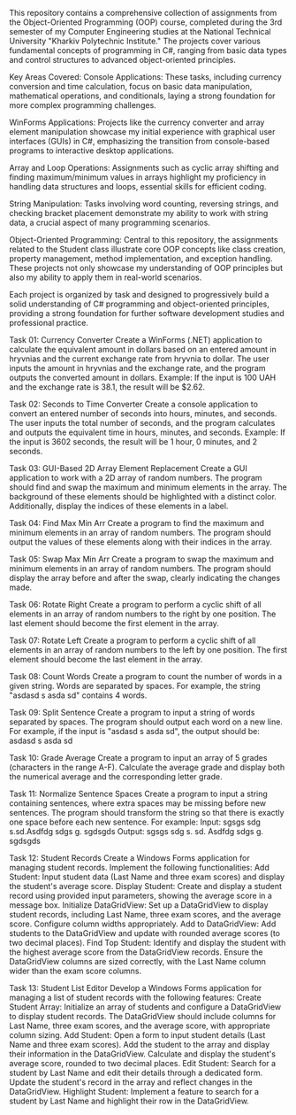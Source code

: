 This repository contains a comprehensive collection of assignments from the Object-Oriented Programming (OOP) course, completed during the 3rd semester of my Computer Engineering studies at the National Technical University "Kharkiv Polytechnic Institute." The projects cover various fundamental concepts of programming in C#, ranging from basic data types and control structures to advanced object-oriented principles.

Key Areas Covered:
Console Applications: These tasks, including currency conversion and time calculation, focus on basic data manipulation, mathematical operations, and conditionals, laying a strong foundation for more complex programming challenges.

WinForms Applications: Projects like the currency converter and array element manipulation showcase my initial experience with graphical user interfaces (GUIs) in C#, emphasizing the transition from console-based programs to interactive desktop applications.

Array and Loop Operations: Assignments such as cyclic array shifting and finding maximum/minimum values in arrays highlight my proficiency in handling data structures and loops, essential skills for efficient coding.

String Manipulation: Tasks involving word counting, reversing strings, and checking bracket placement demonstrate my ability to work with string data, a crucial aspect of many programming scenarios.

Object-Oriented Programming: Central to this repository, the assignments related to the Student class illustrate core OOP concepts like class creation, property management, method implementation, and exception handling. These projects not only showcase my understanding of OOP principles but also my ability to apply them in real-world scenarios.

Each project is organized by task and designed to progressively build a solid understanding of C# programming and object-oriented principles, providing a strong foundation for further software development studies and professional practice.

Task 01: Currency Converter
Create a WinForms (.NET) application to calculate the equivalent amount in dollars based on an entered amount in hryvnias and the current exchange rate from hryvnia to dollar. The user inputs the amount in hryvnias and the exchange rate, and the program outputs the converted amount in dollars.
Example: If the input is 100 UAH and the exchange rate is 38.1, the result will be $2.62.

Task 02: Seconds to Time Converter
Create a console application to convert an entered number of seconds into hours, minutes, and seconds. The user inputs the total number of seconds, and the program calculates and outputs the equivalent time in hours, minutes, and seconds. Example: If the input is 3602 seconds, the result will be 1 hour, 0 minutes, and 2 seconds.

Task 03: GUI-Based 2D Array Element Replacement
Create a GUI application to work with a 2D array of random numbers. The program should find and swap the maximum and minimum elements in the array. The background of these elements should be highlighted with a distinct color. Additionally, display the indices of these elements in a label.

Task 04: Find Max Min Arr
Create a program to find the maximum and minimum elements in an array of random numbers. The program should output the values of these elements along with their indices in the array.

Task 05: Swap Max Min Arr
Create a program to swap the maximum and minimum elements in an array of random numbers. The program should display the array before and after the swap, clearly indicating the changes made.

Task 06: Rotate Right
Create a program to perform a cyclic shift of all elements in an array of random numbers to the right by one position. The last element should become the first element in the array.

Task 07: Rotate Left
Create a program to perform a cyclic shift of all elements in an array of random numbers to the left by one position. The first element should become the last element in the array.

Task 08: Count Words
Create a program to count the number of words in a given string. Words are separated by spaces. For example, the string "asdasd s asda sd" contains 4 words.

Task 09: Split Sentence
Create a program to input a string of words separated by spaces. The program should output each word on a new line. For example, if the input is "asdasd s asda sd", the output should be:
asdasd
s
asda
sd

Task 10: Grade Average
Create a program to input an array of 5 grades (characters in the range A-F). Calculate the average grade and display both the numerical average and the corresponding letter grade.

Task 11: Normalize Sentence Spaces
Create a program to input a string containing sentences, where extra spaces may be missing before new sentences. The program should transform the string so that there is exactly one space before each new sentence. For example:
Input:
sgsgs sdg s.sd.Asdfdg sdgs g.  sgdsgds
Output:
sgsgs sdg s. sd. Asdfdg sdgs g. sgdsgds

Task 12: Student Records
Create a Windows Forms application for managing student records. Implement the following functionalities:
Add Student: Input student data (Last Name and three exam scores) and display the student's average score.
Display Student: Create and display a student record using provided input parameters, showing the average score in a message box.
Initialize DataGridView: Set up a DataGridView to display student records, including Last Name, three exam scores, and the average score. Configure column widths appropriately.
Add to DataGridView: Add students to the DataGridView and update with rounded average scores (to two decimal places).
Find Top Student: Identify and display the student with the highest average score from the DataGridView records.
Ensure the DataGridView columns are sized correctly, with the Last Name column wider than the exam score columns.

Task 13: Student List Editor
Develop a Windows Forms application for managing a list of student records with the following features:
Create Student Array: Initialize an array of students and configure a DataGridView to display student records. The DataGridView should include columns for Last Name, three exam scores, and the average score, with appropriate column sizing.
Add Student: Open a form to input student details (Last Name and three exam scores). Add the student to the array and display their information in the DataGridView. Calculate and display the student's average score, rounded to two decimal places.
Edit Student: Search for a student by Last Name and edit their details through a dedicated form. Update the student's record in the array and reflect changes in the DataGridView.
Highlight Student: Implement a feature to search for a student by Last Name and highlight their row in the DataGridView.

